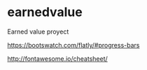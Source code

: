 # earnedvalue
Earned value proyect

https://bootswatch.com/flatly/#progress-bars

http://fontawesome.io/cheatsheet/
